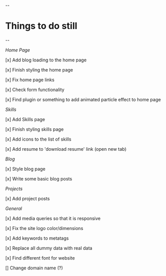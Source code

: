 --
# Things to do still 
--

*Home Page*

[x] Add blog loading to the home page

[x] Finish styling the home page

[x] Fix home page links

[x] Check form functionality

[x] Find plugin or something to add animated particle effect to home page


*Skills*

[x] Add Skills page

[x] Finish styling skills page

[x] Add icons to the list of skills

[x] Add resume to 'download resume' link (open new tab)


*Blog*

[x] Style blog page

[x] Write some basic blog posts


*Projects*

[x] Add project posts


*General*

[x] Add media queries so that it is responsive

[x] Fix the site logo color/dimensions

[x] Add keywords to metatags

[x] Replace all dummy data with real data

[x] Find different font for website

[] Change domain name (?)




